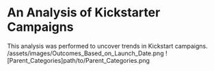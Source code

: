 # **An Analysis of Kickstarter Campaigns**
This analysis was performed to uncover trends in Kickstart campaigns.
/assets/images/Outcomes_Based_on_Launch_Date.png
![Parent_Categories]path/to/Parent_Categories.png

